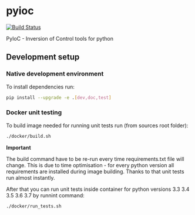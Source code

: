 # pyioc
[![Build Status](https://travis-ci.org/MrUPGrade/pyioc.svg?branch=master)](https://travis-ci.org/MrUPGrade/pyioc)


PyIoC - Inversion of Control tools for python

## Development setup

### Native development environment

To install dependencies run:

```bash
pip install --upgrade -e .[dev,doc,test]
```

### Docker unit testing

To build image needed for running unit tests run (from sources root folder):

```bash
./docker/build.sh
```

**Important** 

The build command have to be re-run every time requirements.txt file will change. This is due
to time optimisation - for every python version all requirements are installed during image building.
Thanks to that unit tests run almost instantly.


After that you can run unit tests inside container for python versions 3.3 3.4 3.5 3.6 3.7
by runnint command: 

```bash
./docker/run_tests.sh
```

